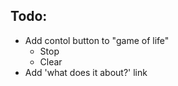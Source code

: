 ## Todo:

* Add contol button to "game of life"
    - Stop
    - Clear
* Add 'what does it about?' link
